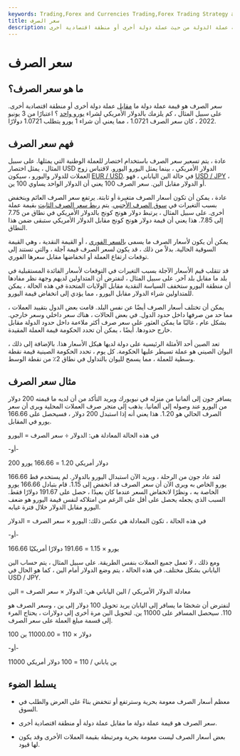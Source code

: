 ```yaml
---
keywords: Trading,Forex and Currencies Trading,Forex Trading Strategy and Education,Strategy and Education
title: سعر الصرف
description: سعر الصرف هو قيمة عملة الدولة من حيث عملة دولة أخرى أو منطقة اقتصادية أخرى.
---
```


# سعر الصرف
## ما هو سعر الصرف؟

سعر الصرف هو قيمة عملة دولة ما [مقابل](/currency) عملة دولة أخرى أو منطقة اقتصادية أخرى. على سبيل المثال ، كم يلزمك بالدولار الأمريكي لشراء [يورو واحد](/euro) ؟ اعتبارًا من 3 يونيو 2022 ، كان سعر الصرف 1.0721 ، مما يعني أن شراء 1 يورو يتطلب 1.0721 دولارًا.

## فهم سعر الصرف

عادة ، يتم تسعير سعر الصرف باستخدام اختصار للعملة الوطنية التي يمثلها. على سبيل المثال ، يمثل اختصار USD الدولار الأمريكي ، بينما يمثل اليورو اليورو. لاقتباس زوج العملات للدولار واليورو ، سيكون [EUR / USD](/eur-usd-euro-us-dollar-currency-pair). في حالة الين الياباني ، فهو [USD / JPY](/usd-jpy-us-dollar-japanese-yen-currency-pair) ، أو الدولار مقابل الين. سعر الصرف 100 يعني أن الدولار الواحد يساوي 100 ين.

عادة ، يمكن أن تكون أسعار الصرف متغيرة أو ثابتة. يرتفع سعر الصرف العائم وينخفض بسبب التغيرات في [سوق الصرف الأجنبي](/foreign-exchange-markets). يتم [ربط سعر الصرف الثابت](/currency-peg) بقيمة عملة أخرى. على سبيل المثال ، يرتبط دولار هونج كونج بالدولار الأمريكي في نطاق من 7.75 إلى 7.85. هذا يعني أن قيمة دولار هونج كونج مقابل الدولار الأمريكي ستبقى ضمن هذا النطاق.

يمكن أن يكون لأسعار الصرف ما يسمى [بالسعر الفوري](/spot_rate) ، أو القيمة النقدية ، وهي القيمة السوقية الحالية. بدلاً من ذلك ، قد يكون لسعر الصرف قيمة آجلة ، والتي تستند إلى توقعات ارتفاع العملة أو انخفاضها مقابل سعرها الفوري.

قد تتقلب قيم الأسعار الآجلة بسبب التغيرات في التوقعات لأسعار الفائدة المستقبلية في بلد ما مقابل بلد آخر. على سبيل المثال ، لنفترض أن المتداولين لديهم وجهة نظر مفادها أن منطقة اليورو ستخفف السياسة النقدية مقابل الولايات المتحدة في هذه الحالة ، يمكن للمتداولين شراء الدولار مقابل اليورو ، مما يؤدي إلى انخفاض قيمة اليورو.

يمكن أن تختلف أسعار الصرف أيضًا عن نفس البلد. قامت بعض الدول بتقييد العملات ، مما حد من صرفها داخل حدود الدول. في بعض الحالات ، هناك سعر داخلي وسعر خارجي. بشكل عام ، غالبًا ما يمكن العثور على سعر صرف أكثر ملاءمة داخل حدود الدولة مقابل خارج حدودها. أيضًا ، يمكن أن تحدد الحكومة قيمة العملة المقيدة.

تعد الصين أحد الأمثلة الرئيسية على دولة لديها هيكل الأسعار هذا. بالإضافة إلى ذلك ، اليوان الصيني هو عملة تسيطر عليها الحكومة. كل يوم ، تحدد الحكومة الصينية قيمة نقطة وسطية للعملة ، مما يسمح لليوان بالتداول في نطاق 2٪ من نقطة الوسط.

## مثال سعر الصرف

يسافر جون إلى ألمانيا من منزله في نيويورك ويريد التأكد من أن لديه ما قيمته 200 دولار من اليورو عند وصوله إلى ألمانيا. يذهب إلى متجر صرف العملات المحلية ويرى أن سعر الصرف الحالي هو 1.20. هذا يعني أنه إذا استبدل 200 دولار ، فسيحصل على 166.66 يورو في المقابل.

في هذه الحالة المعادلة هي: الدولار ÷ سعر الصرف = اليورو

-أو-

200 دولار أمريكي 1.20 = 166.66 يورو

لقد عاد جون من الرحلة ، ويريد الآن استبدال اليورو بالدولار. لم يستخدم قط 166.66 يورو الخاص به ويرى الآن أن سعر الصرف قد انخفض إلى 1.15. قام بتبادل 166.66 يورو الخاصة به ، ونظرًا لانخفاض السعر عندما كان بعيدًا ، حصل على 191.67 دولارًا فقط. السبب الذي يجعله يحصل على أقل على الرغم من امتلاكه لنفس قيمة اليورو هو ضعف اليورو مقابل الدولار خلال فترة غيابه.

في هذه الحالة ، تكون المعادلة هي عكس ذلك: اليورو × سعر الصرف = الدولار

-أو-

166.66 يورو × 1.15 = 191.66 دولارًا أمريكيًا

ومع ذلك ، لا تعمل جميع العملات بنفس الطريقة. على سبيل المثال ، يتم حساب الين الياباني بشكل مختلف. في هذه الحالة ، يتم وضع الدولار أمام الين ، كما هو الحال في USD / JPY.

معادلة الدولار الأمريكي / الين الياباني هي: الدولار × سعر الصرف = الين

لنفترض أن شخصًا ما يسافر إلى اليابان يريد تحويل 100 دولار إلى ين ، وسعر الصرف هو 110. سيحصل المسافر على 11000 ين. لتحويل الين مرة أخرى إلى دولارات ، يحتاج المرء إلى قسمة مبلغ العملة على سعر الصرف.

100 دولار × 110 = 11000.00 ين

-أو-

11000 ين ياباني / 110 = 100 دولار أمريكي

## يسلط الضوء

- معظم أسعار الصرف معومة بحرية وسترتفع أو تنخفض بناءً على العرض والطلب في السوق.

- سعر الصرف هو قيمة عملة دولة ما مقابل عملة دولة أو منطقة اقتصادية أخرى.

- بعض أسعار الصرف ليست معومة بحرية ومرتبطة بقيمة العملات الأخرى وقد يكون لها قيود.

